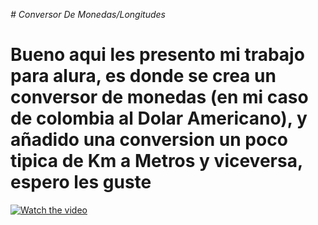 <em># Conversor De Monedas/Longitudes</em>
<h1>
Bueno aqui les presento mi trabajo para alura, es donde se crea un conversor de monedas (en mi caso de colombia al Dolar Americano), y añadido una conversion un poco tipica de Km a Metros y viceversa, espero les guste
</h1>

[![Watch the video](https://img.youtube.com/vi/uG0JLlnJbCw/maxresdefault.jpg)](https://youtu.be/uG0JLlnJbCw)
